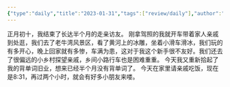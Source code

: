 ```yaml
---
{"type":"daily","title":"2023-01-31","tags":["review/daily"],"author":"codertoro","establish":"2023-01-31T00:00:00","location":"辽宁大连","weather":"晴","dg-publish":true,"permalink":"/Daily/2023/2023-01-31/","dgPassFrontmatter":true,"noteIcon":"","created":"2025-02-23T17:22:12.922+08:00","updated":"2025-03-03T22:18:27.742+08:00"}
---
```


正月初十，我结束了长达半个月的走亲访友。
刚拿驾照的我就开车带着家人亲戚到处逛，我们去了老牛湾风景区，看了黄河上的冰雕，坐着小滑车滑冰，我们玩的有多开心，晚上回家就有多惨，车满为患，这对于我这个新手很不友好。我们还去了很偏远的小乡村探望亲戚，乡间小路行车也是困难重重。
今天我又重新拾起了我的背单词旧业，想来已经半个月没有背单词了。
今天在家里请亲戚吃饭，现在是8:31，再过两个小时，就会有好多小朋友来喽。
